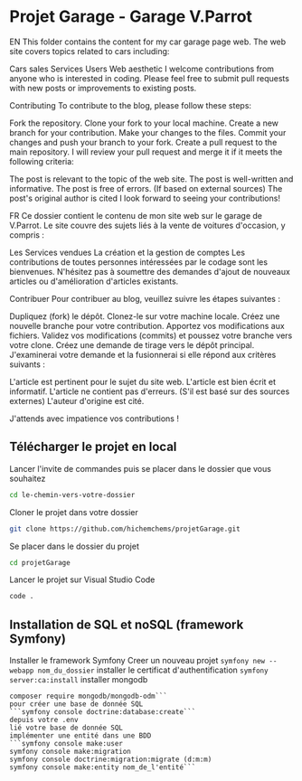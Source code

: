 # Projet Garage - Garage V.Parrot

EN
This folder contains the content for my car garage page web. The web site covers topics related to cars including:

Cars sales 
Services
Users
Web aesthetic
I welcome contributions from anyone who is interested in coding. Please feel free to submit pull requests with new posts or improvements to existing posts.

Contributing
To contribute to the blog, please follow these steps:

Fork the repository.
Clone your fork to your local machine.
Create a new branch for your contribution.
Make your changes to the files.
Commit your changes and push your branch to your fork.
Create a pull request to the main repository.
I will review your pull request and merge it if it meets the following criteria:

The post is relevant to the topic of the web site.
The post is well-written and informative.
The post is free of errors.
(If based on external sources) The post's original author is cited
I look forward to seeing your contributions!

FR
Ce dossier contient le contenu de mon site web sur le garage de V.Parrot. Le site couvre des sujets liés à la vente de voitures d'occasion, y compris :

Les Services vendues
La création et la gestion de comptes
Les contributions de toutes personnes intéressées par le codage sont les bienvenues. N'hésitez pas à soumettre des demandes d'ajout de nouveaux articles ou d'amélioration d'articles existants.

Contribuer
Pour contribuer au blog, veuillez suivre les étapes suivantes :

Dupliquez (fork) le dépôt.
Clonez-le sur votre machine locale.
Créez une nouvelle branche pour votre contribution.
Apportez vos modifications aux fichiers.
Validez vos modifications (commits) et poussez votre branche vers votre clone.
Créez une demande de tirage vers le dépôt principal.
J'examinerai votre demande et la fusionnerai si elle répond aux critères suivants :

L'article est pertinent pour le sujet du site web.
L'article est bien écrit et informatif.
L'article ne contient pas d'erreurs.
(S'il est basé sur des sources externes) L'auteur d'origine est cité.

J'attends avec impatience vos contributions !

## Télécharger le projet en local

Lancer l'invite de commandes puis se placer dans le dossier que vous souhaitez
```bash
cd le-chemin-vers-votre-dossier
```
Cloner le projet dans votre dossier
  ```bash
  git clone https://github.com/hichemchems/projetGarage.git
  ```
Se placer dans le dossier du projet
  ```bash
  cd projetGarage
  ```
Lancer le projet sur Visual Studio Code
  ```bash
  code .
  ```

## Installation de SQL et noSQL (framework Symfony)

Installer le framework Symfony 
Creer un nouveau projet
```symfony new --webapp nom_du_dossier```
installer le certificat d'authentification
```symfony server:ca:install```
installer mongodb 
```composer require mongodb/mongo db
composer require mongodb/mongodb-odm```
pour créer une base de donnée SQL
```symfony console doctrine:database:create```
depuis votre .env
lié votre base de donnée SQL
implémenter une entité dans une BDD
```symfony console make:user
symfony console make:migration
symfony console doctrine:migration:migrate (d:m:m)
symfony console make:entity nom_de_l'entité```
